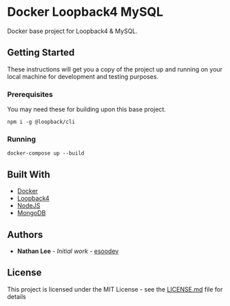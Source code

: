 # Docker Loopback4 MySQL

Docker base project for Loopback4 & MySQL.

## Getting Started

These instructions will get you a copy of the project up and running on your local machine for development and testing purposes.

### Prerequisites

You may need these for building upon this base project.

```
npm i -g @loopback/cli
```

### Running

```
docker-compose up --build
```

## Built With

-   [Docker](https://www.docker.com/)
-   [Loopback4](http://v4.loopback.io/)
-   [NodeJS](https://nodejs.org/en/)
-   [MongoDB](https://www.mongodb.com/)

## Authors

-   **Nathan Lee** - _Initial work_ - [esoodev](https://github.com/esoodev)

## License

This project is licensed under the MIT License - see the [LICENSE.md](LICENSE.md) file for details
